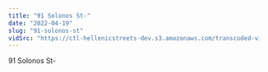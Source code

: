 ```yaml
---
title: "91 Solonos St-"
date: "2022-04-19"
slug: "91-solonos-st"
vidSrc: "https://ctl-hellenicstreets-dev.s3.amazonaws.com/transcoded-videos/91%20Solonos%20St-.mp4"
---
```


91 Solonos St-
